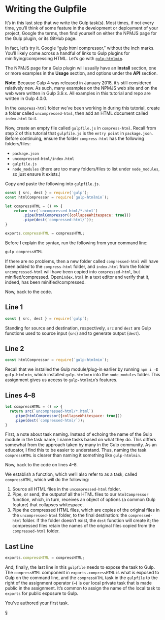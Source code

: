# Writing the Gulpfile
It’s in this last step that we write the Gulp task(s). Most times, if not every time, you’ll think of some feature in the development or deployment of your project, Google the terms, then find yourself on either the NPMJS page for the Gulp plugin, or its GitHub page.

In fact, let’s try it. Google “gulp html compressor,” without the inch marks. You’ll likely come across a handful of links to Gulp plugins for minifiying/compressing HTML. Let’s go with [`gulp-htmlmin`](https://www.npmjs.com/package/gulp-htmlmin).

The NPMJS page for a Gulp plugin will usually have an **Install** section, one or more examples in the **Usage** section, and options under the **API** section.

**Note**: Because Gulp 4 was released in January 2018, it’s still considered relatively new. As such, many examples on the NPMJS web site and on the web were written in Gulp 3.9.x. All examples in this tutorial and repo are written in Gulp 4.0.0.

In the `compress-html` folder we’ve been working in during this tutorial, create a folder called `uncompressed-html`, then add an HTML document called `index.html` to it.

Now, create an empty file called `gulpfile.js` in `compress-html`. Recall from step 2 of this tutorial that `gulpfile.js` is the `entry point` in `package.json`. Before continuing, ensure the folder `compress-html` has the following folders/files:
* `package.json`
* `uncompressed-html/index.html`
* `gulpfile.js`
* `node_modules` (there are too many folders/files to list under `node_modules`, so just ensure it exists.)

Copy and paste the following into `gulpfile.js`.

```javascript
const { src, dest } = require(`gulp`);
const htmlCompressor = require(`gulp-htmlmin`);

let compressHTML = () => {
    return src(`uncompressed-html/*.html`)
        .pipe(htmlCompressor({collapseWhitespace: true}))
        .pipe(dest(`compressed-html/`));
}

exports.compressHTML = compressHTML;
```

Before I explain the syntax, run the following from your command line:
```bash
gulp compressHTML
```

If there are no problems, then a new folder called `compressed-html` will have been added to the `compress-html` folder, and `index.html` from the folder `uncompressed-html` will have been copied into `compressed-html`, but minified/compressed. Open`index.html` in a text editor and verify that it, indeed, has been minified/compressed.

Now, back to the code.

## Line 1
```javascript
const { src, dest } = require(`gulp`);
```

Standing for source and destination, respectively, `src` and `dest` are Gulp functions used to source input (`src`) and to generate output (`dest`).

## Line 2
```javascript
const htmlCompressor = require(`gulp-htmlmin`);
```

Recall that we installed the Gulp module/plug-in earlier by running `npm i -D gulp-htmlmin`, which installed `gulp-htmlmin` into the `node_modules` folder. This assignment gives us access to `gulp-htmlmin`’s features.

## Lines 4–8
```javascript
let compressHTML = () => {
  return src(`uncompressed-html/*.html`)
    .pipe(htmlCompressor({collapseWhitespace: true}))
    .pipe(dest(`compressed-html/`));
}
```

First, a note about task naming. Instead of echoing the name of the Gulp module in the task name, I name tasks based on what they do. This differs somewhat from the approach taken by many in the Gulp community. As an educator, I find this to be easier to understand. Thus, naming the task `compressHTML` is clearer than naming it something like `gulp-htmlmin`.

Now, back to the code on lines 4–8.

We establish a function, which we’ll also refer to as a task, called `compressHTML`, which will do the following:
1. Source  all HTML files in the `uncompressed-html` folder.
2. Pipe, or send,  the outputof all the HTML files  to our `htmlCompressor` function, which, in turn, receives an object of options (a common Gulp feature) that collapses whitespace.
3. Pipe the compressed HTML files, which are copies of the original files in the `uncompressed-html` folder, to the final destination: the  `compressed-html` folder. If the folder doesn’t exist, the `dest` function will create it; the compressed files retain the names of the original files copied from the `compressed-html` folder.

## Last Line
```javascript
exports.compressHTML = compressHTML;
```

And, finally, the last line in this `gulpfile` needs to expose the task to Gulp. The `compressHTML` component in `exports.compressHTML` is what is exposed to Gulp on the command line, and the `compressHTML` task in the `gulpfile` to the right of the assignment operator (`=`) is our local private task that is made public in the assignment. It’s common to assign the name of the local task to `exports` for public exposure to Gulp.

You’ve authored your first task.

§
